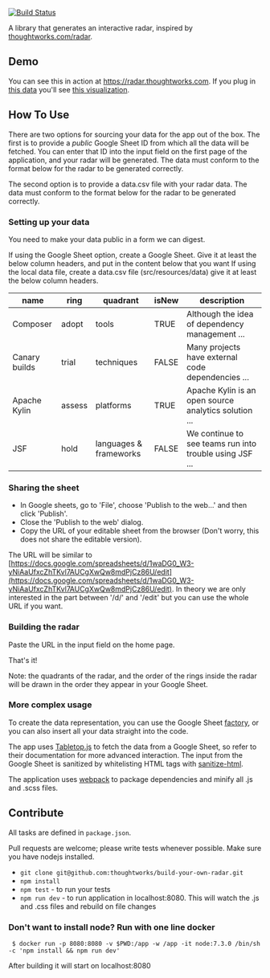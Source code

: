 [![Build Status](https://travis-ci.org/thoughtworks/build-your-own-radar.svg?branch=master)](https://travis-ci.org/thoughtworks/build-your-own-radar)

A library that generates an interactive radar, inspired by [thoughtworks.com/radar](http://thoughtworks.com/radar).

## Demo

You can see this in action at https://radar.thoughtworks.com. If you plug in [this data](https://docs.google.com/spreadsheets/d/1YXkrgV7Y6zShiPeyw4Y5_19QOfu5I6CyH5sGnbkEyiI/) you'll see [this visualization](https://radar.thoughtworks.com/?sheetId=1YXkrgV7Y6zShiPeyw4Y5_19QOfu5I6CyH5sGnbkEyiI). 

## How To Use

There are two options for sourcing your data for the app out of the box.
The first is to provide a *public* Google Sheet ID from which all the data will be fetched. You can enter that ID into the input field on the first page of the application, and your radar will be generated. The data must conform to the format below for the radar to be generated correctly.

The second option is to provide a data.csv file with your radar data.  The data must conform to the format below for the radar to be generated correctly. 

### Setting up your data

You need to make your data public in a form we can digest.

If using the Google Sheet option, create a Google Sheet. Give it at least the below column headers, and put in the content below that you want
If using the local data file, create a data.csv file (src/resources/data) give it at least the below column headers.

| name          | ring   | quadrant               | isNew | description                                             |
|---------------|--------|------------------------|-------|---------------------------------------------------------|
| Composer      | adopt  | tools                  | TRUE  | Although the idea of dependency management ...          |
| Canary builds | trial  | techniques             | FALSE | Many projects have external code dependencies ...       |
| Apache Kylin  | assess | platforms              | TRUE  | Apache Kylin is an open source analytics solution ...   |
| JSF           | hold   | languages & frameworks | FALSE | We continue to see teams run into trouble using JSF ... |

### Sharing the sheet

* In Google sheets, go to 'File', choose 'Publish to the web...' and then click 'Publish'.
* Close the 'Publish to the web' dialog.
* Copy the URL of your editable sheet from the browser (Don't worry, this does not share the editable version). 

The URL will be similar to [https://docs.google.com/spreadsheets/d/1waDG0_W3-yNiAaUfxcZhTKvl7AUCgXwQw8mdPjCz86U/edit](https://docs.google.com/spreadsheets/d/1waDG0_W3-yNiAaUfxcZhTKvl7AUCgXwQw8mdPjCz86U/edit). In theory we are only interested in the part between '/d/' and '/edit' but you can use the whole URL if you want.

### Building the radar

Paste the URL in the input field on the home page.

That's it!

Note: the quadrants of the radar, and the order of the rings inside the radar will be drawn in the order they appear in your Google Sheet.

### More complex usage

To create the data representation, you can use the Google Sheet [factory](/src/util/factory.js), or you can also insert all your data straight into the code.

The app uses [Tabletop.js](https://github.com/jsoma/tabletop) to fetch the data from a Google Sheet, so refer to their documentation for more advanced interaction.  The input from the Google Sheet is sanitized by whitelisting HTML tags with [sanitize-html](https://github.com/punkave/sanitize-html).

The application uses [webpack](https://webpack.github.io/) to package dependencies and minify all .js and .scss files.

## Contribute

All tasks are defined in `package.json`.

Pull requests are welcome; please write tests whenever possible. 
Make sure you have nodejs installed.

- `git clone git@github.com:thoughtworks/build-your-own-radar.git`
- `npm install`
- `npm test` - to run your tests
- `npm run dev` - to run application in localhost:8080. This will watch the .js and .css files and rebuild on file changes

### Don't want to install node? Run with one line docker

     $ docker run -p 8080:8080 -v $PWD:/app -w /app -it node:7.3.0 /bin/sh -c 'npm install && npm run dev'

After building it will start on localhost:8080
